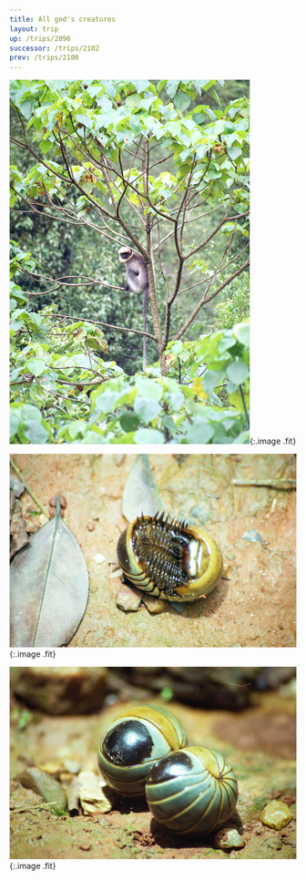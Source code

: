 ```yaml
---
title: All god's creatures
layout: trip
up: /trips/2096
successor: /trips/2102
prev: /trips/2100
---
```



![wf-06.jpg](/images/trips/wf2003/wf-06.jpg 'wf-06.jpg'){:.image .fit}


![wf-16.jpg](/images/trips/wf2003/wf-16.jpg 'wf-16.jpg'){:.image .fit}


![wf-17.jpg](/images/trips/wf2003/wf-17.jpg 'wf-17.jpg'){:.image .fit}




